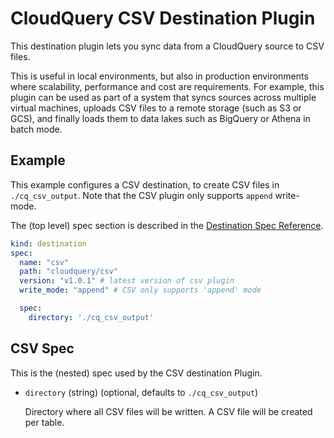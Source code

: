 # CloudQuery CSV Destination Plugin

This destination plugin lets you sync data from a CloudQuery source to CSV files.

This is useful in local environments, but also in production environments where scalability, performance and cost are requirements. For example, this plugin can be used as part of a system that syncs sources across multiple virtual machines, uploads CSV files to a remote storage (such as S3 or GCS), and finally loads them to data lakes such as BigQuery or Athena in batch mode.

## Example

This example configures a CSV destination, to create CSV files in  `./cq_csv_output`. Note that the CSV plugin only supports `append` write-mode.

The (top level) spec section is described in the [Destination Spec Reference](https://www.cloudquery.io/docs/reference/destination-spec).

```yaml
kind: destination
spec:
  name: "csv"
  path: "cloudquery/csv"
  version: "v1.0.1" # latest version of csv plugin
  write_mode: "append" # CSV only supports 'append' mode

  spec:
    directory: './cq_csv_output'
```

## CSV Spec

This is the (nested) spec used by the CSV destination Plugin.

- `directory` (string) (optional, defaults to `./cq_csv_output`)

  Directory where all CSV files will be written. A CSV file will be created per table.
